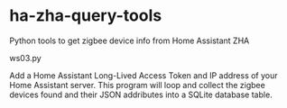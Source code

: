 # ha-zha-query-tools
Python tools to get zigbee device info from Home Assistant ZHA

ws03.py

Add a Home Assistant Long-Lived Access Token and IP address of your Home Assistant server.
This program will loop and collect the zigbee devices found and their JSON addributes into a SQLite database table.
